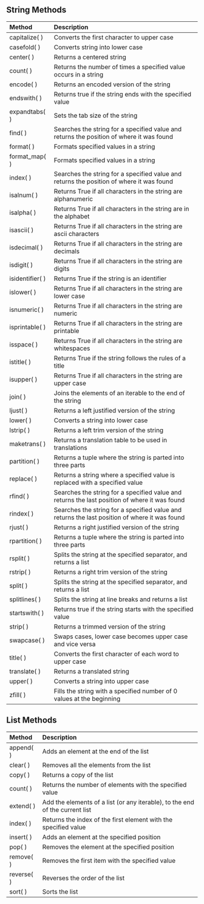 

## String Methods  

| Method          | Description                                                                                   |
| :-------------- | :-------------------------------------------------------------------------------------------- |
| capitalize( )   | Converts the first character to upper case                                                    |
| casefold( )     | Converts string into lower case                                                               |
| center( )       | Returns a centered string                                                                     |
| count( )        | Returns the number of times a specified value occurs in a string                              |
| encode( )       | Returns an encoded version of the string                                                      |
| endswith( )     | Returns true if the string ends with the specified value                                      |
| expandtabs( )   | Sets the tab size of the string                                                               |
| find( )         | Searches the string for a specified value and returns the position of where it was found      |
| format( )       | Formats specified values in a string                                                          |
| format_map( )   | Formats specified values in a string                                                          |
| index( )        | Searches the string for a specified value and returns the position of where it was found      |
| isalnum( )      | Returns True if all characters in the string are alphanumeric                                 |
| isalpha( )      | Returns True if all characters in the string are in the alphabet                              |
| isascii( )      | Returns True if all characters in the string are ascii characters                             |
| isdecimal( )    | Returns True if all characters in the string are decimals                                     |
| isdigit( )      | Returns True if all characters in the string are digits                                       |
| isidentifier( ) | Returns True if the string is an identifier                                                   |
| islower( )      | Returns True if all characters in the string are lower case                                   |
| isnumeric( )    | Returns True if all characters in the string are numeric                                      |
| isprintable( )  | Returns True if all characters in the string are printable                                    |
| isspace( )      | Returns True if all characters in the string are whitespaces                                  |
| istitle( )      | Returns True if the string follows the rules of a title                                       |
| isupper( )      | Returns True if all characters in the string are upper case                                   |
| join( )         | Joins the elements of an iterable to the end of the string                                    |
| ljust( )        | Returns a left justified version of the string                                                |
| lower( )        | Converts a string into lower case                                                             |
| lstrip( )       | Returns a left trim version of the string                                                     |
| maketrans( )    | Returns a translation table to be used in translations                                        |
| partition( )    | Returns a tuple where the string is parted into three parts                                   |
| replace( )      | Returns a string where a specified value is replaced with a specified value                   |
| rfind( )        | Searches the string for a specified value and returns the last position of where it was found |
| rindex( )       | Searches the string for a specified value and returns the last position of where it was found |
| rjust( )        | Returns a right justified version of the string                                               |
| rpartition( )   | Returns a tuple where the string is parted into three parts                                   |
| rsplit( )       | Splits the string at the specified separator, and returns a list                              |
| rstrip( )       | Returns a right trim version of the string                                                    |
| split( )        | Splits the string at the specified separator, and returns a list                              |
| splitlines( )   | Splits the string at line breaks and returns a list                                           |
| startswith( )   | Returns true if the string starts with the specified value                                    |
| strip( )        | Returns a trimmed version of the string                                                       |
| swapcase( )     | Swaps cases, lower case becomes upper case and vice versa                                     |
| title( )        | Converts the first character of each word to upper case                                       |
| translate( )    | Returns a translated string                                                                   |
| upper( )        | Converts a string into upper case                                                             |
| zfill( )        | Fills the string with a specified number of 0 values at the beginning                         |

## List Methods  

| Method     | Description                                                                  |
| :--------- | :--------------------------------------------------------------------------- |
| append( )  | Adds an element at the end of the list                                       |
| clear( )   | Removes all the elements from the list                                       |
| copy( )    | Returns a copy of the list                                                   |
| count( )   | Returns the number of elements with the specified value                      |
| extend( )  | Add the elements of a list (or any iterable), to the end of the current list |
| index( )   | Returns the index of the first element with the specified value              |
| insert( )  | Adds an element at the specified position                                    |
| pop( )     | Removes the element at the specified position                                |
| remove( )  | Removes the first item with the specified value                              |
| reverse( ) | Reverses the order of the list                                               |
| sort( )    | Sorts the list                                                               |

